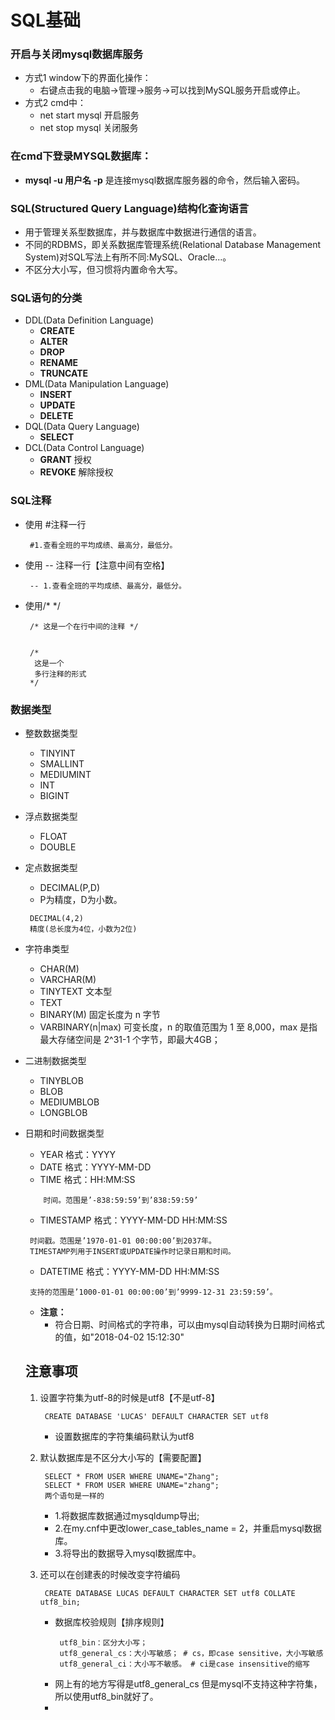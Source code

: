 # SQL基础
### 开启与关闭mysql数据库服务
* 方式1 window下的界面化操作：
  * 右键点击我的电脑→管理→服务→可以找到MySQL服务开启或停止。
* 方式2 cmd中：
  * net start mysql 开启服务
  * net stop mysql 关闭服务


### 在cmd下登录MYSQL数据库：
* **mysql -u 用户名 -p**  是连接mysql数据库服务器的命令，然后输入密码。

### SQL(Structured Query Language)结构化查询语言
* 用于管理关系型数据库，并与数据库中数据进行通信的语言。
* 不同的RDBMS，即关系数据库管理系统(Relational Database Management System)对SQL写法上有所不同:MySQL、Oracle...。
* 不区分大小写，但习惯将内置命令大写。
### SQL语句的分类

* DDL(Data Definition Language)
  * **CREATE**
  * **ALTER**
  * **DROP**
  * **RENAME**
  * **TRUNCATE**
* DML(Data Manipulation Language)
  * **INSERT**
  * **UPDATE**
  * **DELETE**
* DQL(Data Query Language)
  * **SELECT**
* DCL(Data Control Language)
  * **GRANT** 授权
  * **REVOKE** 解除授权
### SQL注释
  * 使用 #注释一行
    ```
     #1.查看全班的平均成绩、最高分，最低分。
    ```
  * 使用 -- 注释一行【注意中间有空格】
    ```
     -- 1.查看全班的平均成绩、最高分，最低分。
    ```

 * 使用/* */
     ```
      /* 这是一个在行中间的注释 */


      /*
       这是一个
       多行注释的形式
      */
    ```
### 数据类型
* 整数数据类型
  * TINYINT
  * SMALLINT
  * MEDIUMINT
  * INT
  * BIGINT
* 浮点数据类型
  * FLOAT
  * DOUBLE
* 定点数据类型
  * DECIMAL(P,D)
  * P为精度，D为小数。
  ```
   DECIMAL(4,2)
   精度(总长度为4位，小数为2位)
  ```
* 字符串类型
  * CHAR(M)
  * VARCHAR(M)
  * TINYTEXT 文本型
  * TEXT
  * BINARY(M) 固定长度为 n 字节
  * VARBINARY(n|max) 可变长度，n 的取值范围为 1 至 8,000，max 是指最大存储空间是 2^31-1 个字节，即最大4GB；
* 二进制数据类型
  * TINYBLOB
  * BLOB
  * MEDIUMBLOB
  * LONGBLOB
* 日期和时间数据类型
  * YEAR 格式：YYYY
  * DATE  格式：YYYY-MM-DD
  * TIME  格式：HH:MM:SS
  ```
      时间。范围是’-838:59:59’到’838:59:59’
  ```
  * TIMESTAMP  格式：YYYY-MM-DD HH:MM:SS
  ```
   时间戳。范围是’1970-01-01 00:00:00’到2037年。
   TIMESTAMP列用于INSERT或UPDATE操作时记录日期和时间。
  ```
  * DATETIME  格式：YYYY-MM-DD HH:MM:SS
  ```
   支持的范围是’1000-01-01 00:00:00’到’9999-12-31 23:59:59’。
  ```
  * **注意：**
     * 符合日期、时间格式的字符串，可以由mysql自动转换为日期时间格式的值，如"2018-04-02 15:12:30"

  ## 注意事项
     1. 设置字符集为utf-8的时候是utf8【不是utf-8】
        ```
         CREATE DATABASE 'LUCAS' DEFAULT CHARACTER SET utf8
        ```
        * 设置数据库的字符集编码默认为utf8
     2. 默认数据库是不区分大小写的【需要配置】
        ```
         SELECT * FROM USER WHERE UNAME="Zhang";
         SELECT * FROM USER WHERE UNAME="zhang";
         两个语句是一样的

        ```
        * 1.将数据库数据通过mysqldump导出;
        * 2.在my.cnf中更改lower_case_tables_name = 2，并重启mysql数据库。
        * 3.将导出的数据导入mysql数据库中。

     3. 还可以在创建表的时候改变字符编码
        ```
         CREATE DATABASE LUCAS DEFAULT CHARACTER SET utf8 COLLATE utf8_bin;
        ```
        * 数据库校验规则【排序规则】
          ```
           utf8_bin：区分大小写；
	       utf8_general_cs：大小写敏感； # cs，即case sensitive，大小写敏感
	       utf8_general_ci：大小写不敏感。 # ci是case insensitive的缩写
          ```
        * 网上有的地方写得是utf8_general_cs 但是mysql不支持这种字符集，所以使用utf8_bin就好了。
		* 